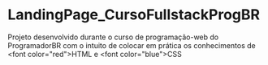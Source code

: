 # LandingPage_CursoFullstackProgBR
 Projeto desenvolvido durante o curso de programação-web do ProgramadorBR com o intuito de colocar em prática os conhecimentos de <font color=\"red\">HTML</font> e <font color=\"blue\">CSS</font>
